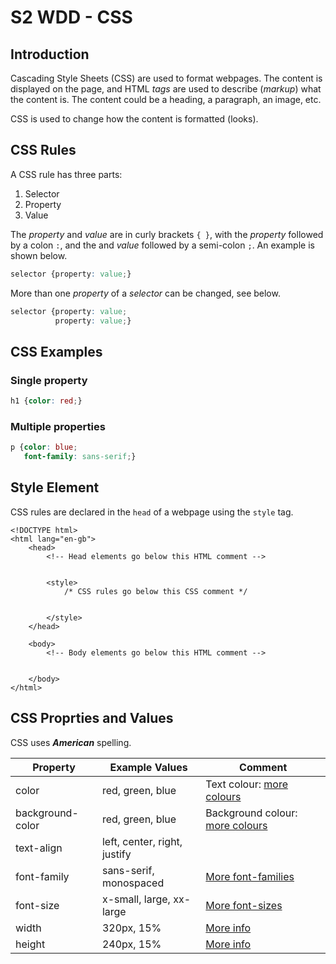 # S2 WDD - CSS

## Introduction

Cascading Style Sheets (CSS) are used to format webpages.  The content is displayed on the page, and HTML _tags_ are used to describe (_markup_) what the content is.  The content could be a heading, a paragraph, an image, etc.

CSS is used to change how the content is formatted (looks).


## CSS Rules

A CSS rule has three parts:

1. Selector
2. Property
3. Value

The _property_ and _value_ are in curly brackets `{ }`, with the _property_ followed by a colon `:`, and the and _value_  followed by a semi-colon `;`.  An example is shown below.

``` css
selector {property: value;}
```

More than one _property_ of a _selector_ can be changed, see below.

``` css
selector {property: value;
          property: value;}
```


## CSS Examples

### Single property

``` css
h1 {color: red;}
```

### Multiple properties

``` css
p {color: blue;
   font-family: sans-serif;}
```

## Style Element

CSS rules are declared in the `head` of a webpage using the `style` tag.

```
<!DOCTYPE html> 
<html lang="en-gb">
    <head>
        <!-- Head elements go below this HTML comment -->


        <style>
            /* CSS rules go below this CSS comment */


        </style>
    </head>

    <body>
        <!-- Body elements go below this HTML comment -->


    </body>
</html>
```

## CSS Proprties and Values

CSS uses ___American___ spelling.

| Property         | Example Values           | Comment |
| --------         | --------------           | ------- |
| color            | red, green, blue         | Text colour: [more colours](https://www.w3schools.com/colors/colors_names.asp) |
| background-color | red, green, blue         | Background colour: [more colours](https://www.w3schools.com/colors/colors_names.asp) |
| text-align       | left, center, right, justify | |
| font-family      | sans-serif, monospaced   | [More font-families](https://www.w3schools.com/css/css_font.asp) |
| font-size        | x-small, large, xx-large | [More font-sizes](https://www.w3schools.com/cssref/pr_font_font-size.php) |
| width            | 320px, 15%               | [More info](https://www.w3schools.com/cssref/pr_dim_width.php) | 
| height           | 240px, 15%               | [More info](https://www.w3schools.com/cssref/pr_dim_height.php) |
